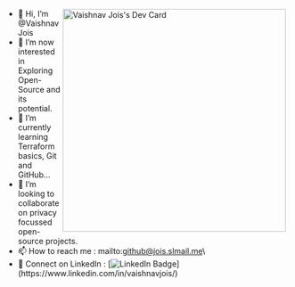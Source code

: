 <a href="https://app.daily.dev/vaishnavjois"><img src="https://api.daily.dev/devcards/ec5004b05a73419a885517e8578cef6c.png?r=t8k" width="400" align="right" alt="Vaishnav Jois's Dev Card"/></a>
- 👋 Hi, I’m @VaishnavJois
- 👀 I’m now interested in Exploring Open-Source and its potential.
- 🌱 I’m currently learning Terraform basics, Git and GitHub...
- 💞️ I’m looking to collaborate on privacy focussed open-source projects.
- 📫 How to reach me : mailto:github@jois.slmail.me\
- 🤝 Connect on LinkedIn : [![LinkedIn Badge](https://img.shields.io/badge/LinkedIn-Profile-informational?style=flat&logo=linkedin&logoColor=white&color=0D76A8&target='_blank'")](https://www.linkedin.com/in/vaishnavjois/)



              
<!---
VaishnavJois/VaishnavJois is a ✨ special ✨ repository because its `README.md` (this file) appears on your GitHub profile.
You can click the Preview link to take a look at your changes.
--->
